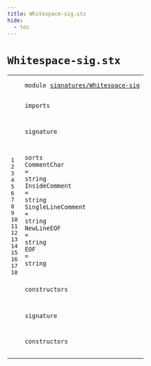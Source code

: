 ```yaml
---
title: Whitespace-sig.stx
hide:
  - toc
---
```


# `Whitespace-sig.stx`



[pdmosses/metaborg-tiger/org.metaborg.lang.tiger.statix/src-gen/statix/signatures/Whitespace-sig.stx]: https://github.com/pdmosses/metaborg-tiger/blob/master/org.metaborg.lang.tiger.statix/src-gen/statix/signatures/Whitespace-sig.stx "The source file on GitHub"

<div class="stx"><table class="highlighttable"><tbody><tr><td class="linenos"><div class="linenodiv"><pre><span></span>1
2
3
4
5
6
7
8
9
10
11
12
13
14
15
16
17
18
</pre></div></td>
<td class="code"><pre><code><span class="keyword">module</span> <a href="../Tiger-sig.stx/#signatures/Whitespace-sig_61_86" id="signatures/Whitespace-sig_7_32" title="Referenced at ../Tiger-sig.stx line 5"><span class="token sort_Id">signatures/Whitespace-sig</span></a>

<span class="keyword">imports</span>

<span class="keyword">signature</span>

  <span class="keyword">sorts</span>
    <span class="cons_SortAlias"><span id="CommentChar_66_77" title="Not referenced locally, nor via imports"><span class="token sort_Id">CommentChar</span></span> <span class="operator">=</span> <span class="cons_StringSort">string</span></span>
    <span class="cons_SortAlias"><span id="InsideComment_91_104" title="Not referenced locally, nor via imports"><span class="token sort_Id">InsideComment</span></span> <span class="operator">=</span> <span class="cons_StringSort">string</span></span>
    <span class="cons_SortAlias"><span id="SingleLineComment_118_135" title="Not referenced locally, nor via imports"><span class="token sort_Id">SingleLineComment</span></span> <span class="operator">=</span> <span class="cons_StringSort">string</span></span>
    <span class="cons_SortAlias"><span id="NewLineEOF_149_159" title="Not referenced locally, nor via imports"><span class="token sort_Id">NewLineEOF</span></span> <span class="operator">=</span> <span class="cons_StringSort">string</span></span>
    <span class="cons_SortAlias"><span id="EOF_173_176" title="Not referenced locally, nor via imports"><span class="token sort_Id">EOF</span></span> <span class="operator">=</span> <span class="cons_StringSort">string</span></span>

  <span class="keyword">constructors</span>

<span class="keyword">signature</span>

  <span class="keyword">constructors</span>
</code></pre></td></tr></tbody></table></div>